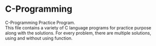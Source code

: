 # C-Programming
C-Programming Practice Program. <br>
This file contains a variety of C language programs for practice purpose along with the solutions. For every problem, there are multiple solutions, using and without using function.
